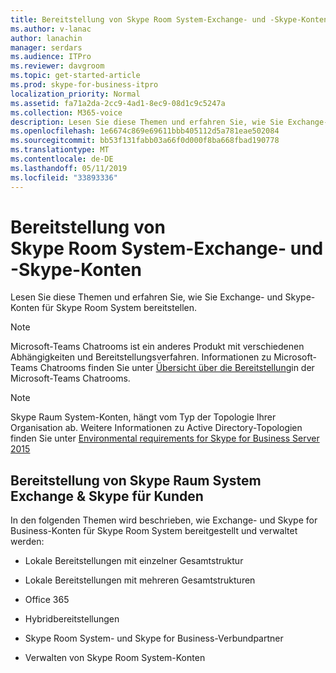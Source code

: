 ```yaml
---
title: Bereitstellung von Skype Room System-Exchange- und -Skype-Konten
ms.author: v-lanac
author: lanachin
manager: serdars
ms.audience: ITPro
ms.reviewer: davgroom
ms.topic: get-started-article
ms.prod: skype-for-business-itpro
localization_priority: Normal
ms.assetid: fa71a2da-2cc9-4ad1-8ec9-08d1c9c5247a
ms.collection: M365-voice
description: Lesen Sie diese Themen und erfahren Sie, wie Sie Exchange- und Skype-Konten für Skype Room System bereitstellen.
ms.openlocfilehash: 1e6674c869e69611bbb405112d5a781eae502084
ms.sourcegitcommit: bb53f131fabb03a66f0d000f8ba668fbad190778
ms.translationtype: MT
ms.contentlocale: de-DE
ms.lasthandoff: 05/11/2019
ms.locfileid: "33893336"
---
```

# <a name="provisioning-of-skype-room-system-exchange-and-skype-accounts"></a>Bereitstellung von Skype Room System-Exchange- und -Skype-Konten
 
Lesen Sie diese Themen und erfahren Sie, wie Sie Exchange- und Skype-Konten für Skype Room System bereitstellen. 

> [!NOTE]
> Microsoft-Teams Chatrooms ist ein anderes Produkt mit verschiedenen Abhängigkeiten und Bereitstellungsverfahren. Informationen zu Microsoft-Teams Chatrooms finden Sie unter [Übersicht über die Bereitstellung](room-systems-v2.md)in der Microsoft-Teams Chatrooms.
  
> [!NOTE]
> Skype Raum System-Konten, hängt vom Typ der Topologie Ihrer Organisation ab. Weitere Informationen zu Active Directory-Topologien finden Sie unter [Environmental requirements for Skype for Business Server 2015](../../plan-your-deployment/requirements-for-your-environment/environmental-requirements.md) 
  
## <a name="provisioning-of-skype-room-system-exchange-amp-skype-for-business-accounts"></a>Bereitstellung von Skype Raum System Exchange &amp; Skype für Kunden

In den folgenden Themen wird beschrieben, wie Exchange- und Skype for Business-Konten für Skype Room System bereitgestellt und verwaltet werden:
  
- Lokale Bereitstellungen mit einzelner Gesamtstruktur
    
- Lokale Bereitstellungen mit mehreren Gesamtstrukturen
    
- Office 365
    
- Hybridbereitstellungen
    
- Skype Room System- und Skype for Business-Verbundpartner
    
- Verwalten von Skype Room System-Konten
    


